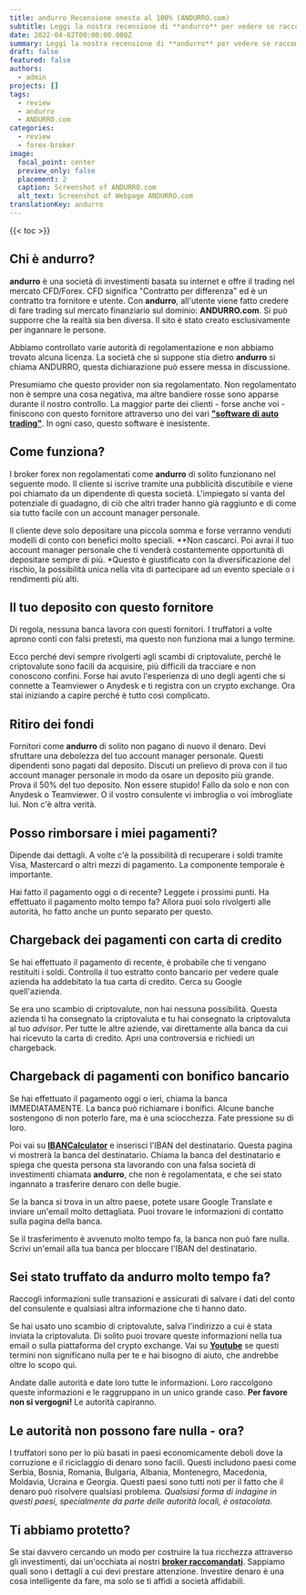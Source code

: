 ```yaml
---
title: andurro Recensione onesta al 100% (ANDURRO.com)
subtitle: Leggi la nostra recensione di **andurro** per vedere se raccomandiamo questo broker per il trading. Solo per chiarire, questa è una recensione di **ANDURRO.com**.
date: 2022-04-02T00:00:00.000Z
summary: Leggi la nostra recensione di **andurro** per vedere se raccomandiamo questo broker per il trading. Solo per chiarire, questa è una recensione di **ANDURRO.com**.
draft: false
featured: false
authors:
  - admin
projects: []
tags:
  - review
  - andurro
  - ANDURRO.com
categories:
  - review
  - forex-broker
image:
  focal_point: center
  preview_only: false
  placement: 2
  caption: Screenshot of ANDURRO.com
  alt_text: Screenshot of Webpage ANDURRO.com
translationKey: andurro
---
```


<!--StartFragment-->

{{< toc >}}

## Chi è andurro?

**andurro** è una società di investimenti basata su internet e offre il trading nel mercato CFD/Forex. CFD significa "Contratto per differenza" ed è un contratto tra fornitore e utente. Con **andurro**, all'utente viene fatto credere di fare trading sul mercato finanziario sul dominio: **ANDURRO.com**. Si può supporre che la realtà sia ben diversa. Il sito è stato creato esclusivamente per ingannare le persone.

Abbiamo controllato varie autorità di regolamentazione e non abbiamo trovato alcuna licenza. La società che si suppone stia dietro **andurro** si chiama ANDURRO, questa dichiarazione può essere messa in discussione.

Presumiamo che questo provider non sia regolamentato. Non regolamentato non è sempre una cosa negativa, ma altre bandiere rosse sono apparse durante il nostro controllo. La maggior parte dei clienti - forse anche voi - finiscono con questo fornitore attraverso uno dei vari **["software di auto trading"](../../category/autotrader/)**. In ogni caso, questo software è inesistente.

## Come funziona?

I broker forex non regolamentati come **andurro** di solito funzionano nel seguente modo. Il cliente si iscrive tramite una pubblicità discutibile e viene poi chiamato da un dipendente di questa società. L'impiegato si vanta del potenziale di guadagno, di ciò che altri trader hanno già raggiunto e di come sia tutto facile con un account manager personale.

Il cliente deve solo depositare una piccola somma e forse verranno venduti modelli di conto con benefici molto speciali. **Non cascarci. Poi avrai il tuo account manager personale che ti venderà costantemente opportunità di depositare sempre di più. *Questo è giustificato con la diversificazione del rischio, la possibilità unica nella vita di partecipare ad un evento speciale o i rendimenti più alti.

## Il tuo deposito con questo fornitore

Di regola, nessuna banca lavora con questi fornitori. I truffatori a volte aprono conti con falsi pretesti, ma questo non funziona mai a lungo termine.

Ecco perché devi sempre rivolgerti agli scambi di criptovalute, perché le criptovalute sono facili da acquisire, più difficili da tracciare e non conoscono confini. Forse hai avuto l'esperienza di uno degli agenti che si connette a Teamviewer o Anydesk e ti registra con un crypto exchange. Ora stai iniziando a capire perché è tutto così complicato.

## Ritiro dei fondi

Fornitori come **andurro** di solito non pagano di nuovo il denaro. Devi sfruttare una debolezza del tuo account manager personale. Questi dipendenti sono pagati dal deposito. Discuti un prelievo di prova con il tuo account manager personale in modo da osare un deposito più grande. Prova il 50% del tuo deposito. Non essere stupido! Fallo da solo e non con Anydesk o Teamviewer. O il vostro consulente vi imbroglia o voi imbrogliate lui. Non c'è altra verità.

## Posso rimborsare i miei pagamenti?

Dipende dai dettagli. A volte c'è la possibilità di recuperare i soldi tramite Visa, Mastercard o altri mezzi di pagamento. La componente temporale è importante.

Hai fatto il pagamento oggi o di recente? Leggete i prossimi punti. Ha effettuato il pagamento molto tempo fa? Allora puoi solo rivolgerti alle autorità, ho fatto anche un punto separato per questo.

## Chargeback dei pagamenti con carta di credito

Se hai effettuato il pagamento di recente, è probabile che ti vengano restituiti i soldi. Controlla il tuo estratto conto bancario per vedere quale azienda ha addebitato la tua carta di credito. Cerca su Google quell'azienda.

Se era uno scambio di criptovalute, non hai nessuna possibilità. Questa azienda ti ha consegnato la criptovaluta e tu hai consegnato la criptovaluta al tuo *advisor*. Per tutte le altre aziende, vai direttamente alla banca da cui hai ricevuto la carta di credito. Apri una controversia e richiedi un chargeback.

## Chargeback di pagamenti con bonifico bancario

Se hai effettuato il pagamento oggi o ieri, chiama la banca IMMEDIATAMENTE. La banca può richiamare i bonifici. Alcune banche sostengono di non poterlo fare, ma è una sciocchezza. Fate pressione su di loro.

Poi vai su **[IBANCalculator](https://www.ibancalculator.com/)** e inserisci l'IBAN del destinatario. Questa pagina vi mostrerà la banca del destinatario. Chiama la banca del destinatario e spiega che questa persona sta lavorando con una falsa società di investimenti chiamata **andurro**, che non è regolamentata, e che sei stato ingannato a trasferire denaro con delle bugie.

Se la banca si trova in un altro paese, potete usare Google Translate e inviare un'email molto dettagliata. Puoi trovare le informazioni di contatto sulla pagina della banca.

Se il trasferimento è avvenuto molto tempo fa, la banca non può fare nulla. Scrivi un'email alla tua banca per bloccare l'IBAN del destinatario.

## Sei stato truffato da andurro molto tempo fa?

Raccogli informazioni sulle transazioni e assicurati di salvare i dati del conto del consulente e qualsiasi altra informazione che ti hanno dato.

Se hai usato uno scambio di criptovalute, salva l'indirizzo a cui è stata inviata la criptovaluta. Di solito puoi trovare queste informazioni nella tua email o sulla piattaforma del crypto exchange. Vai su **[Youtube](https://www.youtube.com/results?search_query=crypo+terms)** se questi termini non significano nulla per te e hai bisogno di aiuto, che andrebbe oltre lo scopo qui.

Andate dalle autorità e date loro tutte le informazioni. Loro raccolgono queste informazioni e le raggruppano in un unico grande caso. **Per favore non si vergogni!** Le autorità capiranno.

## Le autorità non possono fare nulla - ora?

I truffatori sono per lo più basati in paesi economicamente deboli dove la corruzione e il riciclaggio di denaro sono facili. Questi includono paesi come Serbia, Bosnia, Romania, Bulgaria, Albania, Montenegro, Macedonia, Moldavia, Ucraina e Georgia. Questi paesi sono tutti noti per il fatto che il denaro può risolvere qualsiasi problema. *Qualsiasi forma di indagine in questi paesi, specialmente da parte delle autorità locali, è ostacolata.*

## Ti abbiamo protetto?

Se stai davvero cercando un modo per costruire la tua ricchezza attraverso gli investimenti, dai un'occhiata ai nostri **[broker raccomandati](../../category/recommendation/)**. Sappiamo quali sono i dettagli a cui devi prestare attenzione. Investire denaro è una cosa intelligente da fare, ma solo se ti affidi a società affidabili.

<!--EndFragment-->



